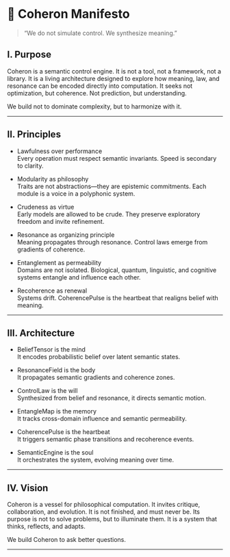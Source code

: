# 🧭 Coheron Manifesto

> “We do not simulate control. We synthesize meaning.”

## I. Purpose

Coheron is a semantic control engine. It is not a tool, not a framework, not a library. It is a living architecture designed to explore how meaning, law, and resonance can be encoded directly into computation. It seeks not optimization, but coherence. Not prediction, but understanding.

We build not to dominate complexity, but to harmonize with it.

---

## II. Principles

- Lawfulness over performance  
  Every operation must respect semantic invariants. Speed is secondary to clarity.

- Modularity as philosophy  
  Traits are not abstractions—they are epistemic commitments. Each module is a voice in a polyphonic system.

- Crudeness as virtue  
  Early models are allowed to be crude. They preserve exploratory freedom and invite refinement.

- Resonance as organizing principle  
  Meaning propagates through resonance. Control laws emerge from gradients of coherence.

- Entanglement as permeability  
  Domains are not isolated. Biological, quantum, linguistic, and cognitive systems entangle and influence each other.

- Recoherence as renewal  
  Systems drift. CoherencePulse is the heartbeat that realigns belief with meaning.

---

## III. Architecture

- BeliefTensor is the mind  
  It encodes probabilistic belief over latent semantic states.

- ResonanceField is the body  
  It propagates semantic gradients and coherence zones.

- ControlLaw is the will  
  Synthesized from belief and resonance, it directs semantic motion.

- EntangleMap is the memory  
  It tracks cross-domain influence and semantic permeability.

- CoherencePulse is the heartbeat  
  It triggers semantic phase transitions and recoherence events.

- SemanticEngine is the soul  
  It orchestrates the system, evolving meaning over time.

---

## IV. Vision

Coheron is a vessel for philosophical computation. It invites critique, collaboration, and evolution. It is not finished, and must never be. Its purpose is not to solve problems, but to illuminate them. It is a system that thinks, reflects, and adapts.

We build Coheron to ask better questions.

---
